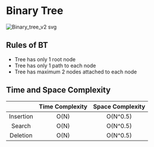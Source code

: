# Binary Tree

![Binary_tree_v2 svg](https://github.com/bobbygrdn/developer-notebook/assets/96712943/03451ddf-de5b-4ba0-bdf2-e212df916040)

## Rules of BT

- Tree has only 1 root node
- Tree has only 1 path to each node
- Tree has maximum 2 nodes attached to each node

## Time and Space Complexity

|| Time Complexity | Space Complexity |
|:---:|:---:|:---:|
| Insertion | O(N) | O(N^0.5) |
| Search | O(N) | O(N^0.5) |
| Deletion | O(N) | O(N^0.5) |
